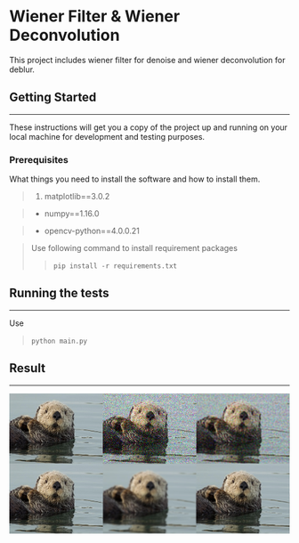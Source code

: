 # Wiener Filter & Wiener Deconvolution

This project includes wiener filter for denoise and wiener deconvolution for deblur.
## Getting Started
---
These instructions will get you a copy of the project up and running on your local machine for development and testing purposes.

### Prerequisites
What things you need to install the software and how to install them.
> 1. matplotlib==3.0.2

> + numpy==1.16.0

> + opencv-python==4.0.0.21

> Use following command to install requirement packages
>> `pip install -r requirements.txt`

## Running the tests
---
Use
    
> `python main.py`

## Result
---
![Result Sample](https://raw.githubusercontent.com/linlikuo/Wiener-filter/master/result%20sample.png)
